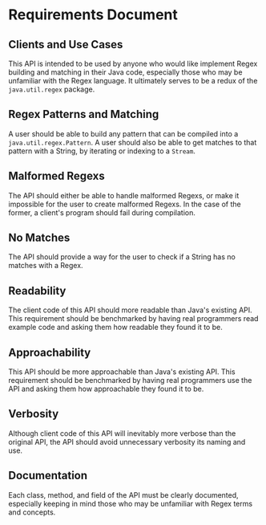 # Requirements Document

## Clients and Use Cases
This API is intended to be used by anyone who would like implement Regex building and matching in their Java code, especially those who may be unfamiliar with the Regex language. It ultimately serves to be a redux of the `java.util.regex` package.

## Regex Patterns and Matching
A user should be able to build any pattern that can be compiled into a `java.util.regex.Pattern`. A user should also be able to get matches to that pattern with a String, by iterating or indexing to a `Stream`.

## Malformed Regexs
The API should either be able to handle malformed Regexs, or make it impossible for the user to create malformed Regexs. In the case of the former, a client's program should fail during compilation.

## No Matches
The API should provide a way for the user to check if a String has no matches with a Regex.

## Readability
The client code of this API should more readable than Java's existing API. This requirement should be benchmarked by having real programmers read example code and asking them how readable they found it to be.

## Approachability
This API should be more approachable than Java's existing API. This requirement should be benchmarked by having real programmers use the API and asking them how approachable they found it to be.

## Verbosity
Although client code of this API will inevitably more verbose than the original API, the API should avoid unnecessary verbosity its naming and use.

## Documentation
Each class, method, and field of the API must be clearly documented, especially keeping in mind those who may be unfamiliar with Regex terms and concepts.
